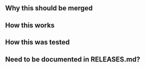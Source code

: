 ## Why this should be merged

## How this works

## How this was tested

## Need to be documented in RELEASES.md?